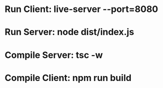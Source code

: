 # Run Client: live-server --port=8080
# Run Server: node dist/index.js 
# Compile Server: tsc -w 
# Compile Client: npm run build